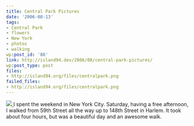 ```yaml
---
title: Central Park Pictures
date: '2006-08-13'
tags:
- Central Park
- flowers
- New York
- photos
- walking
wp:post_id: '86'
link: http://island94.dev/2006/08/central-park-pictures/
wp:post_type: post
files:
- http://island94.org/files/centralpark.png
failed_files:
- http://island94.org/files/centralpark.png
---
```


  [ ![](2006-08-13-Central-Park-Pictures/centralpark.png) ](http://www.flickr.com/photos/bensheldon/sets/72157594235959054/)
I spent the weekend in New York City. Saturday, having a free afternoon, I walked from 59th Street all the way up to 148th Street in Harlem. It took about four hours, but was a beautiful day and an awesome walk.